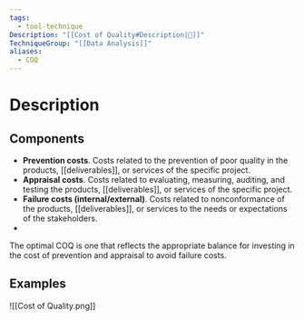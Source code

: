 ```yaml
---
tags:
  - tool-technique
Description: "[[Cost of Quality#Description|📝]]"
TechniqueGroup: "[[Data Analysis]]"
aliases:
  - COQ
---
```

# Description
## Components
- **Prevention costs**. Costs related to the prevention of poor quality in the products, [[deliverables]], or services of the specific project.
- **Appraisal costs**. Costs related to evaluating, measuring, auditing, and testing the products, [[deliverables]], or services of the specific project.
- **Failure costs (internal/external)**. Costs related to nonconformance of the products, [[deliverables]], or services to the needs or expectations of the stakeholders.
- 
The optimal COQ is one that reflects the appropriate balance for investing in the cost of prevention and appraisal to avoid failure costs.
## Examples
![[Cost of Quality.png]]
